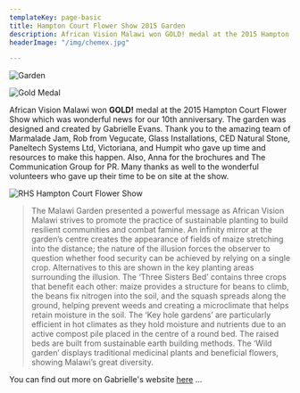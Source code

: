 ```yaml
---
templateKey: page-basic
title: Hampton Court Flower Show 2015 Garden
description: African Vision Malawi won GOLD! medal at the 2015 Hampton Court Flower Show which was wonderful news for our 10th anniversary. The garden was designed and created by Gabrielle Evans.
headerImage: "/img/chemex.jpg"

---
```


![Garden](/img/garden/mainphoto_garden_show.jpg)

![Gold Medal](/img/garden/medal.jpg)

African Vision Malawi won **GOLD!** medal at the 2015 Hampton Court Flower Show which was wonderful news for our 10th anniversary. The garden was designed and created by Gabrielle Evans. Thank you to the amazing team of Marmalade Jam, Rob from Vegucate, Glass Installations, CED Natural Stone, Paneltech Systems Ltd, Victoriana, and Humpit who gave up time and resources to make this happen. Also, Anna for the brochures and The Communication Group for PR. Many thanks as well to the wonderful volunteers who gave up their time to be on site at the show.

![RHS Hampton Court Flower Show](/img/garden/HCFS-3.jpg)

> The Malawi Garden presented a powerful message as African Vision Malawi strives to promote the practice of sustainable planting to build resilient communities and combat famine. An infinity mirror at the garden’s centre creates the appearance of fields of maize stretching into the distance; the nature of the illusion forces the observer to question whether food security can be achieved by relying on a single crop. Alternatives to this are shown in the key planting areas surrounding the illusion.  The ‘Three Sisters Bed’ contains three crops that benefit each other: maize provides a structure for beans to climb, the beans fix nitrogen into the soil, and the squash spreads along the ground, helping prevent weeds and creating a microclimate that helps retain moisture in the soil. The ‘Key hole gardens’ are particularly efficient in hot climates as they hold moisture and nutrients due to an active compost pile placed in the centre of a round bed. The raised beds are built from sustainable earth building methods. The ‘Wild garden’ displays traditional medicinal plants and beneficial flowers, showing Malawi’s great diversity.

You can find out more on Gabrielle's website [here](https://www.gabriellegardens.com/selected-gardens-1//hampton-court-flower-show-2015-africa-vision-malawi-garden) … 

